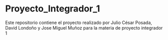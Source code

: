 # Proyecto_Integrador_1
Este repositorio contiene el proyecto realizado por Julio César Posada, David Londoño y Jose Miguel Muñoz para la materia de proyecto integrador 1
